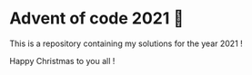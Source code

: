 # Advent of code 2021 🎄

This is a repository containing my solutions for the year 2021 !

Happy Christmas to you all !
